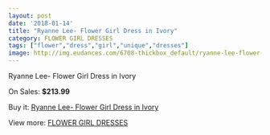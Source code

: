 ```yaml
---
layout: post
date: '2018-01-14'
title: "Ryanne Lee- Flower Girl Dress in Ivory"
category: FLOWER GIRL DRESSES
tags: ["flower","dress","girl","unique","dresses"]
image: http://img.eudances.com/6708-thickbox_default/ryanne-lee-flower-girl-dress-in-ivory.jpg
---
```

Ryanne Lee- Flower Girl Dress in Ivory

On Sales: **$213.99**
<a href="https://www.eudances.com/en/flower-girl-dresses/2474-ryanne-lee-flower-girl-dress-in-ivory.html"><amp-img layout="responsive" width="600" height="600" src="//img.eudances.com/6708-thickbox_default/ryanne-lee-flower-girl-dress-in-ivory.jpg" alt="Ryanne Lee- Flower Girl Dress in Ivory 0" /></a>
<a href="https://www.eudances.com/en/flower-girl-dresses/2474-ryanne-lee-flower-girl-dress-in-ivory.html"><amp-img layout="responsive" width="600" height="600" src="//img.eudances.com/6709-thickbox_default/ryanne-lee-flower-girl-dress-in-ivory.jpg" alt="Ryanne Lee- Flower Girl Dress in Ivory 1" /></a>

Buy it: [Ryanne Lee- Flower Girl Dress in Ivory](https://www.eudances.com/en/flower-girl-dresses/2474-ryanne-lee-flower-girl-dress-in-ivory.html "Ryanne Lee- Flower Girl Dress in Ivory")

View more: [FLOWER GIRL DRESSES](https://www.eudances.com/en/30-flower-girl-dresses "FLOWER GIRL DRESSES")